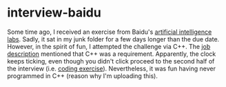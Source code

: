 interview-baidu
================

Some time ago, I received an exercise from Baidu's [artificial intelligence labs](http://research.baidu.com/).
 Sadly, it sat in my junk folder for a few days longer than the due date. However,
 in the spirit of fun, I attempted the challenge via C++. The [job description](https://github.com/jeff1evesque/interview-baidu/blob/master/position.md)
 mentioned that C++ was a requirement. Apparently, the clock keeps ticking,
 even though you didn't click proceed to the second half of the interview (i.e. [coding exercise](https://github.com/jeff1evesque/interview-baidu/blob/master/exercise/challenge.md#section-2-coding-challenge-50-minutes)).
 Nevertheless, it was fun having never programmed in C++ (reason why I'm uploading this).